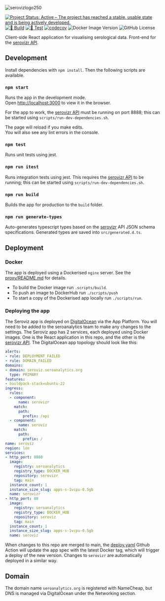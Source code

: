 ![serovizlogo250](https://github.com/user-attachments/assets/ea22b922-8d2d-4bc2-a80d-bee9729be63c)

[![Project Status: Active – The project has reached a stable, usable state and is being actively developed.](https://www.repostatus.org/badges/latest/active.svg)](https://www.repostatus.org/#active)
[![🔨 Build](https://github.com/seroanalytics/seroviz/actions/workflows/build.yml/badge.svg)](https://github.com/seroanalytics/seroviz/actions/workflows/build.yml)
[![🔎 Test](https://github.com/seroanalytics/seroviz/actions/workflows/test.yml/badge.svg)](https://github.com/seroanalytics/seroviz/actions/workflows/test.yml)
[![codecov](https://codecov.io/gh/seroanalytics/seroviz/graph/badge.svg?token=2DH6NUOXRe)](https://codecov.io/gh/seroanalytics/seroviz)
![Docker Image Version](https://img.shields.io/docker/v/seroanalytics/seroviz?logo=docker)
![GitHub License](https://img.shields.io/github/license/seroanalytics/seroviz)

Client-side React application for visualising serological data. Front-end for the [serovizr API](https://github.com/seroanalytics/serovizr).

## Development

Install dependencies with `npm install`. Then the following scripts are available.

### `npm start`

Runs the app in the development mode.\
Open [http://localhost:3000](http://localhost:3000) to view it in the browser.

For the app to work, the
[serovizr API](https://github.com/seroanalytics/serovizr) must be running on port 8888; this can
be started using `scripts/run-dev-dependencies.sh`.

The page will reload if you make edits.\
You will also see any lint errors in the console.

### `npm test`

Runs unit tests using jest.

### `npm run itest`

Runs integration tests using jest. This requires the 
[serovizr API](https://github.com/seroanalytics/serovizr) to be running; this can 
be started using `scripts/run-dev-dependencies.sh`.

### `npm run build`

Builds the app for production to the `build` folder.

### `npm run generate-types`

Auto-generates typescript types based on the [serovizr](https://github.com/seroanalytics/serovizr)
API JSON schema specifications. Generated types are saved into `src/generated.d.ts`.

## Deployment

### Docker
The app is deployed using a Dockerised `nginx` server.
See the [proxy/README.md](proxy/README.md) for details.

* To build the Docker image run `.scripts/build`. 
* To push an image to DockerHub run `./scripts/push`
* To start a copy of the Dockerised app locally run `./scripts/run`.

### Deploying the app
The Seroviz app is deployed on [DigitalOcean](https://cloud.digitalocean.com/) via the App Platform. You will need to be added to the seroanalytics team to make any changes to the settings. The Seroviz app has 2 services, 
each deployed using Docker images. One is the React application in this repo, and the other is the [serovizr API](https://github.com/seroanalytics/serovizr).
The DigitalOcean app topology should look like this:

```yaml
alerts:
- rule: DEPLOYMENT_FAILED
- rule: DOMAIN_FAILED
domains:
- domain: seroviz.seroanalytics.org
  type: PRIMARY
features:
- buildpack-stack=ubuntu-22
ingress:
  rules:
  - component:
      name: serovizr
    match:
      path:
        prefix: /api
  - component:
      name: seroviz
    match:
      path:
        prefix: /
name: seroviz
region: lon
services:
- http_port: 8888
  image:
    registry: seroanalytics
    registry_type: DOCKER_HUB
    repository: serovizr
    tag: main
  instance_count: 1
  instance_size_slug: apps-s-1vcpu-0.5gb
  name: serovizr
- http_port: 80
  image:
    registry: seroanalytics
    registry_type: DOCKER_HUB
    repository: seroviz
    tag: main
  instance_count: 1
  instance_size_slug: apps-s-1vcpu-0.5gb
  name: seroviz
```

When changes to this repo are merged to main, the [deploy.yaml](https://github.com/seroanalytics/seroviz/blob/main/.github/workflows/deploy.yaml) Github Action will update the app spec with the latest Docker tag, which will trigger a deploy of the new version. Changes to `serovizr` are automatically deployed in a similar way.

## Domain 
The domain name `seroanalytics.org` is registered with NameCheap, but DNS is managed via DigitalOcean under the Networking section.

